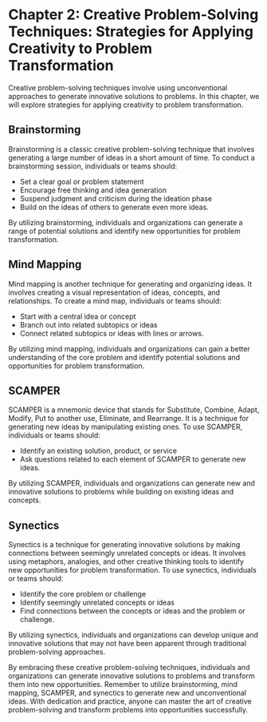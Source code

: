 Chapter 2: Creative Problem-Solving Techniques: Strategies for Applying Creativity to Problem Transformation
============================================================================================================

Creative problem-solving techniques involve using unconventional approaches to generate innovative solutions to problems. In this chapter, we will explore strategies for applying creativity to problem transformation.

Brainstorming
-------------

Brainstorming is a classic creative problem-solving technique that involves generating a large number of ideas in a short amount of time. To conduct a brainstorming session, individuals or teams should:

* Set a clear goal or problem statement
* Encourage free thinking and idea generation
* Suspend judgment and criticism during the ideation phase
* Build on the ideas of others to generate even more ideas.

By utilizing brainstorming, individuals and organizations can generate a range of potential solutions and identify new opportunities for problem transformation.

Mind Mapping
------------

Mind mapping is another technique for generating and organizing ideas. It involves creating a visual representation of ideas, concepts, and relationships. To create a mind map, individuals or teams should:

* Start with a central idea or concept
* Branch out into related subtopics or ideas
* Connect related subtopics or ideas with lines or arrows.

By utilizing mind mapping, individuals and organizations can gain a better understanding of the core problem and identify potential solutions and opportunities for problem transformation.

SCAMPER
-------

SCAMPER is a mnemonic device that stands for Substitute, Combine, Adapt, Modify, Put to another use, Eliminate, and Rearrange. It is a technique for generating new ideas by manipulating existing ones. To use SCAMPER, individuals or teams should:

* Identify an existing solution, product, or service
* Ask questions related to each element of SCAMPER to generate new ideas.

By utilizing SCAMPER, individuals and organizations can generate new and innovative solutions to problems while building on existing ideas and concepts.

Synectics
---------

Synectics is a technique for generating innovative solutions by making connections between seemingly unrelated concepts or ideas. It involves using metaphors, analogies, and other creative thinking tools to identify new opportunities for problem transformation. To use synectics, individuals or teams should:

* Identify the core problem or challenge
* Identify seemingly unrelated concepts or ideas
* Find connections between the concepts or ideas and the problem or challenge.

By utilizing synectics, individuals and organizations can develop unique and innovative solutions that may not have been apparent through traditional problem-solving approaches.

By embracing these creative problem-solving techniques, individuals and organizations can generate innovative solutions to problems and transform them into new opportunities. Remember to utilize brainstorming, mind mapping, SCAMPER, and synectics to generate new and unconventional ideas. With dedication and practice, anyone can master the art of creative problem-solving and transform problems into opportunities successfully.
